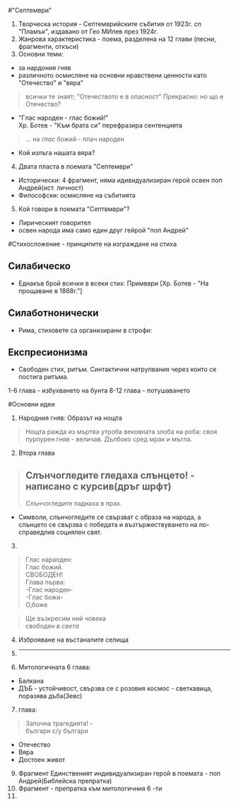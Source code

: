 #"Септември"
1. Творческа история - Септемврийските събития от 1923г. сп "Пламък", издавано от Гео МИлев през 1924г.
2. Жанрова характеристика - поема, разделена на 12 глави (песни, фрагменти, откъси)
3. Основни теми:
 - за нардония гняв
 - различното осмисляне на основни нравствени ценности като "Отечество" и "вяра"  
  > всички те знаят;
  > "Отечеството
  > е в опасност"
  > Прекрасно: но що
  > е Отечество?
 - "Глас народен - глас божий!"  
  Хр. Ботев - "Към брата си" перефразира сентенцията
  > ... на *глас* божий - плач народен
 - Кой излъга нашата вяра?
4. Двата пласта в поемата "Септември"
 - Исторически: 4 фрагмент, няма идивидуализиран герой освен поп Андрей(ист. личност)
 - Философски: осмисляне на събитията
5. Кой говори в поемата "Септвмври"?
  - Лирическият говорител
  - освен народа има само един друг гейрой "поп Андрей"

#Стихосложение - принципите на изграждане на стиха
## Силабическо
 - Еднакъв брой всички в всеки стих: Примвври [Хр. Ботев - "На прощаване в 1868г."]
## Силаботнонически
 - Рима, стиховете са организирани в строфи: 
## Експресионизма
 - Свободен стих, ритъм. Синтактични натрупвания через които се постига ритъма.

1-6 глава - избухването на бунта
8-12 глава - потушаването

#Основни идеи
1. Народния гняв: Образът на нощта  
> Нощта ражда из мъртва утроба
> вековната злоба на роба:
> своя пурпурен гняв -
> величав. 
> Дълбоко сред мрак и мъгла.
2. Втора глава 
> Слънчогледите гледаха слънцето! - написано с курсив(дръг шрфт)
> ---------------
> Слънчогледите паднаха в прах.
 - Символи, слънчогледите се свързват с образа на народа, а слънцето се свързва с победата и възтържествуването на по-справедлив социялен свят.
3.
> Глас нараоден:  
>	Глас божий.  
>	СВОБОДЕН!  
>Глава първа:  
> -Глас народен-  
> -Глас божи-  
> О,боже  

> Ще възкресим ний човека  
> свободен *в света*
4. Изброяване на въстаналите селища
5. -----
6. Митологичната 6 глава:
 - Балкана
 - ДЪБ - устойчивост, свързва се с розовия космос - светкавица, поразява дъба(Зевс)
7. глава:
> Започна трагедията! -   
българи с/у българи
 - Отечество
 - Вяра
 - Достоен живот
9. Фрагмент
Единственият индивидуализиран герой в поемата - поп Андрей(Библейска препратка)
11. Фрагмент - препратка към митологичния 6 -ти
11. 
